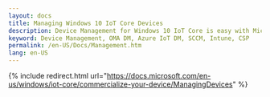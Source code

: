 ```yaml
---
layout: docs
title: Managing Windows 10 IoT Core Devices
description: Device Management for Windows 10 IoT Core is easy with Microsoft. Learn how the Universal Windows Platform makes it easy to use your favorite tools to also manage your IoT devices.
keyword: Device Management, OMA DM, Azure IoT DM, SCCM, Intune, CSP
permalink: /en-US/Docs/Management.htm
lang: en-US
---
```

{% include redirect.html url="https://docs.microsoft.com/en-us/windows/iot-core/commercialize-your-device/ManagingDevices" %}
